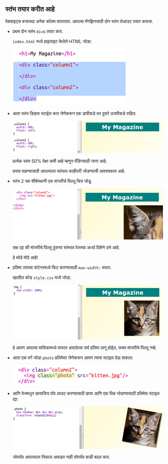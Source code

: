 ## स्तंभ तयार करीत आहे

वेबसाइट्स बर्‍याचदा अनेक कॉलम वापरतात. आपल्या मॅगझिनसाठी दोन स्तंभ लेआउट तयार करूया.

+ प्रथम दोन स्तंभ `div`s तयार करा.
    
    `index.html` मध्ये हाइलाइट केलेले HTML जोडा:
    
    ![screenshot](images/magazine-columns.png)

+ आता स्तंभ डिव्हस स्टाईल करा जेणेकरून एक डावीकडे तर दुसरे उजवीकडे राहिल.
    
    ![screenshot](images/magazine-columns-style.png)
    
    प्रत्येक स्तंभ 50% पेक्षा कमी आहे म्हणून पॅडिंगसाठी जागा आहे.
    
    प्रभाव पाहण्यासाठी आपल्याला स्तंभात काहीतरी जोडण्याची आवश्यकता आहे.

+ स्तंभ 2 च्या शीर्षस्थानी एक मांजरीचे पिल्लू चित्र जोडू.
    
    ![screenshot](images/magazine-kitten.png)
    
    लक्ष द्या की मांजरीचे पिल्लू दुसर्‍या स्तंभात पेजच्या अर्ध्या दिशेने उभे आहे.
    
    हे थोडे मोठे आहे!

+ प्रतिमा त्यांच्या कंटेनरमध्ये फिट करण्यासाठी `max-width:` वापरा.
    
    खालील कोड `style.css` मध्ये जोडा.
    
    ![screenshot](images/magazine-img-width.png)
    
    हे आपण आपल्या मासिकामध्ये वापरत असलेल्या सर्व प्रतिमा लागू होईल, फक्त मांजरीचे पिल्लू नव्हे.

+ आता एक वर्ग जोडा `photo` प्रतिमेवर जेणेकरून आपण त्यास स्टाइल देऊ शकाल:
    
    ![screenshot](images/magazine-photo.png)

+ आणि पेजमधुन छायाचित्र पॉप आउट करण्यासाठी छाया आणि एक पिळ जोडण्यासाठी प्रतिमेस स्टाइल द्या:
    
    ![screenshot](images/magazine-photo-style.png)
    
    जोपर्यंत आपल्याला निकाल आवडत नाही तोपर्यंत काही बदल करा.